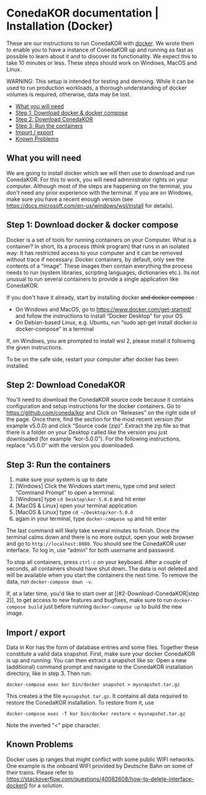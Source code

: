 # ConedaKOR documentation | Installation (Docker)

These are our instructions to run ConedaKOR with [docker](https://docker.com). We wrote them to enable you to have a instance of ConedaKOR up and running as fast as possible to learn about it and to discover its functionality. We expect this to take 10 minutes or less. These steps should work on Windows, MacOS and Linux.

WARNING: This setup is intended for testing and demoing. While it can be used to run production workloads, a thorough understanding of docker volumes is required, otherwise, data may be lost.

- [What you will need](#what-you-will-need)
- [Step 1: Download docker & docker compose](#step-1-download-docker--docker-compose)
- [Step 2: Download ConedaKOR](#step-2-download-conedakor)
- [Step 3: Run the containers](#step-3-run-the-containers)
- [Import / export](#import--export)
- [Known Problems](#known-problems)

## What you will need

We are going to install docker which we will then use to download and run ConedaKOR. For this to work, you will need administrator rights on your computer. Although most of the steps are happening on the terminal, you don't need any prior experience with the terminal. If you are on Windows, make sure you have a recent enough version (see https://docs.microsoft.com/en-us/windows/wsl/install for details).

## Step 1: Download docker & docker compose

Docker is a set of tools for running containers on your Computer. What is a container? In short, its a process (think program) that runs in an isolated way: It has restricted access to your computer and it can be removed without trace if necessary. Docker containers, by default, only see the contents of a “image”. These images then contain everything the process needs to run (system libraries, scripting languages, dictionaries etc.). Its not unusual to run several containers to provide a single application like ConedaKOR.

If you don't have it already, start by installing docker ~~and docker compose~~ :

* On Windows and MacOS, go to https://www.docker.com/get-started/ and follow the instructions to install “Docker Desktop” for your OS
* On Debian-based Linux, e.g. Ubuntu, run “sudo apt-get install docker.io docker-compose” in a terminal

If, on Windows, you are prompted to install wsl 2, please install it following the given instructions.

To be on the safe side, restart your computer after docker has been installed.

## Step 2: Download ConedaKOR

You'll need to download the ConedaKOR source code because it contains configuration and setup instructions for the docker containers. Go to https://github.com/coneda/kor and Click on “Releases” on the right side of the page. Once there, find the section for the most recent version (for example v5.0.0) and click “Source code (zip)”. Extract the zip file so that there is a folder on your Desktop called like the version you just downloaded (for example “kor-5.0.0”). For the following instructions, replace “v5.0.0” with the version you downloaded.

## Step 3: Run the containers

1. make sure your system is up to date
2. [Windows] Click the Windows start menu, type cmd and select “Command Prompt” to open a terminal.
3. [Windows] type `cd Desktop\kor-5.0.0` and hit enter
4. [MacOS & Linux] open your terminal application
5. [MacOS & Linux] type `cd ~/Desktop/kor-5.0.0`
6. again in your terminal, type `docker-compose up` and hit enter

The last command will likely take several minutes to finish. Once the terminal calms down and there is no more output, open your web browser and go to `http://localhost:8080`. You should see the ConedaKOR user interface. To log in, use “admin” for both username and password.

To stop all containers, press `ctrl-c` on your keyboard. After a couple of seconds, all containers should have shut down. The data is not deleted and will be available when you start the containers the next time. To remove the data, run `docker-compose down -v`.

If, at a later time, you'd like to start over at [[#2-Download-ConedaKOR|step 2]], to get access to new features and bugfixes, make sure to run `docker-compose build` just before running `docker-compose up` to build the new image.

## Import / export

Data in Kor has the form of database entries and some files. Together these constitute a valid data snapshot. First, make sure your docker ConedaKOR is up and running. You can then extract a snapshot like so: Open a new (additional) command prompt and navigate to the ConedaKOR installation directory, like in step 3. Then run:

    docker-compose exec kor bin/docker snapshot > mysnapshot.tar.gz

This creates a the file `mysnapshot.tar.gz`. It contains all data required to restore the ConedaKOR installation. To restore from it, use

    docker-compose exec -T kor bin/docker restore < mysnapshot.tar.gz

Note the inverted "<" pipe character.

## Known Problems

Docker uses ip ranges that might conflict with some public WIFI networks. One example is the onboard WIFI provided by Deutsche Bahn on some of their trains. Please refer to https://stackoverflow.com/questions/40082608/how-to-delete-interface-docker0 for a solution.
